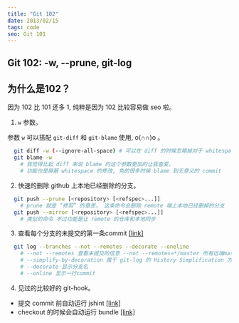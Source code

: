 ```yaml
---
title: "Git 102"
date: 2013/02/15
tags: code
seo: Git 101
---
```

## Git 102: -w, --prune, git-log

为什么是102？
---
因为 102 比 101 还多 1, 纯粹是因为 102 比较容易做 seo 啦。

1. `w` 参数。

  参数 `w` 可以搭配 `git-diff` 和 `git-blame` 使用, o(∩∩)o 。

  ``` bash
    git diff -w (--ignore-all-space) # 可以在 diff 的时候忽略掉对于 whitespace 的修改
    git blame -w
      # 我觉得比起 diff 来说 blame 的这个参数更加的让我喜爱。
      # 功能也是屏蔽 whitespace 的修改, 免的很多时候 blame 到无意义的 commit
  ```

2. 快速的删除 github 上本地已经删除的分支。

  ``` bash
    git push --prune [<repository> [<refspec>...]]
      # prune 就是 “修剪” 的意思， 这条命令会删除 remote 端上本地已经删掉的分支
    git push --mirror [<repository> [<refspec>...]]
      # 类似的命令 不过功能是让 remote 的仓库和本地同步
  ```

3. 查看每个分支的未提交的第一条commit [[link]](http://jfoucher.com/2012/04/github-tricks-from-stackoverflow.html)

  ``` bash
    git log --branches --not --remotes --decorate --oneline
      # --not --remotes 查看未提交的信息 --not --remotes=*/master 所有远端master分支中不存在的 commit
      # --simplify-by-decoration 属于 git-log 的 History Simplification 方面的参数，显示代表选中分支和 tag 的 commit 信息
      # --decorate 显示分支名
      # --online 显示一行commit
  ```

4. 见过的比较好的 git-hook。
  - 提交 commit 前自动运行 jshint [[link]](https://github.com/adamrisser/JSHint-pre-commit-git-hook)
  - checkout 的时候会自动运行 bundle [[link]](https://github.com/cypher/dotfiles/blob/master/git-hooks/bundle-when-checkout.sh)
